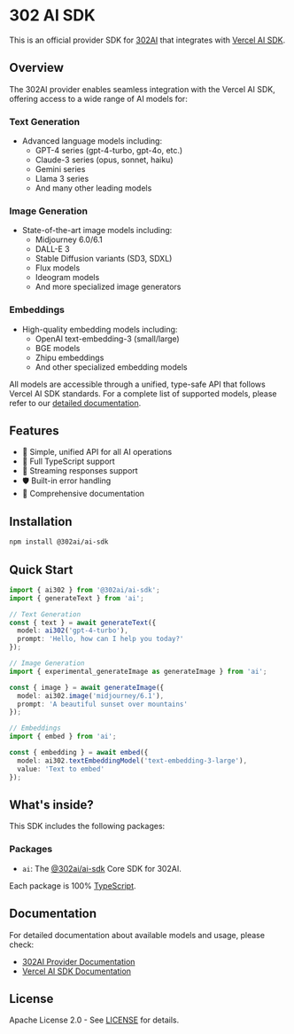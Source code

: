# 302 AI SDK

This is an official provider SDK for [302AI](https://302.ai) that integrates with [Vercel AI SDK](https://sdk.vercel.ai).

## Overview

The 302AI provider enables seamless integration with the Vercel AI SDK, offering access to a wide range of AI models for:

### Text Generation
- Advanced language models including:
  - GPT-4 series (gpt-4-turbo, gpt-4o, etc.)
  - Claude-3 series (opus, sonnet, haiku)
  - Gemini series
  - Llama 3 series
  - And many other leading models

### Image Generation
- State-of-the-art image models including:
  - Midjourney 6.0/6.1
  - DALL-E 3
  - Stable Diffusion variants (SD3, SDXL)
  - Flux models
  - Ideogram models
  - And more specialized image generators

### Embeddings
- High-quality embedding models including:
  - OpenAI text-embedding-3 (small/large)
  - BGE models
  - Zhipu embeddings
  - And other specialized embedding models

All models are accessible through a unified, type-safe API that follows Vercel AI SDK standards. For a complete list of supported models, please refer to our [detailed documentation](/packages/ai/README.md).

## Features
- 🚀 Simple, unified API for all AI operations
- 💪 Full TypeScript support
- 🔄 Streaming responses support
- 🛡️ Built-in error handling
- 📝 Comprehensive documentation

## Installation

```bash
npm install @302ai/ai-sdk
```

## Quick Start

```typescript
import { ai302 } from '@302ai/ai-sdk';
import { generateText } from 'ai';

// Text Generation
const { text } = await generateText({
  model: ai302('gpt-4-turbo'),
  prompt: 'Hello, how can I help you today?'
});

// Image Generation
import { experimental_generateImage as generateImage } from 'ai';

const { image } = await generateImage({
  model: ai302.image('midjourney/6.1'),
  prompt: 'A beautiful sunset over mountains'
});

// Embeddings
import { embed } from 'ai';

const { embedding } = await embed({
  model: ai302.textEmbeddingModel('text-embedding-3-large'),
  value: 'Text to embed'
});
```

## What's inside?

This SDK includes the following packages:

### Packages

- `ai`: The [@302ai/ai-sdk](/packages/ai/README.md) Core SDK for 302AI.

Each package is 100% [TypeScript](https://www.typescriptlang.org/).

## Documentation

For detailed documentation about available models and usage, please check:

- [302AI Provider Documentation](/packages/ai/README.md)
- [Vercel AI SDK Documentation](https://sdk.vercel.ai/docs)

## License

Apache License 2.0 - See [LICENSE](./LICENSE) for details.

